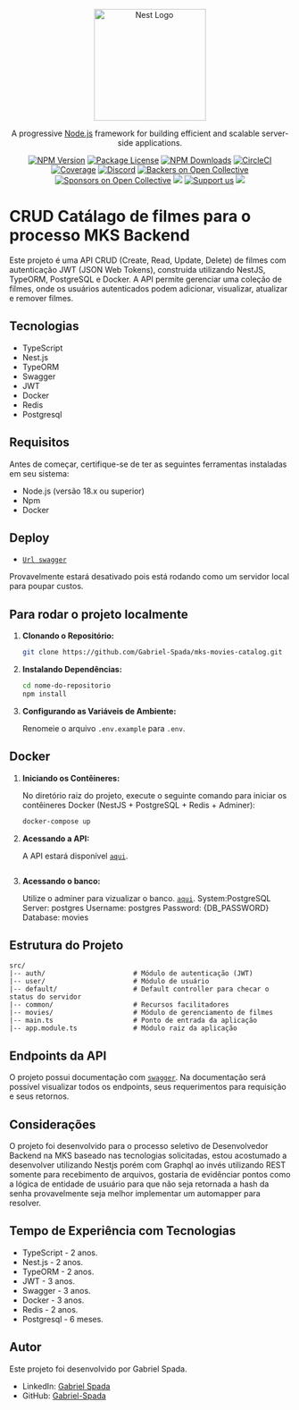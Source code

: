 <p align="center">
  <a href="http://nestjs.com/" target="blank"><img src="https://nestjs.com/img/logo-small.svg" width="200" alt="Nest Logo" /></a>
</p>

[circleci-image]: https://img.shields.io/circleci/build/github/nestjs/nest/master?token=abc123def456
[circleci-url]: https://circleci.com/gh/nestjs/nest

  <p align="center">A progressive <a href="http://nodejs.org" target="_blank">Node.js</a> framework for building efficient and scalable server-side applications.</p>
    <p align="center">
<a href="https://www.npmjs.com/~nestjscore" target="_blank"><img src="https://img.shields.io/npm/v/@nestjs/core.svg" alt="NPM Version" /></a>
<a href="https://www.npmjs.com/~nestjscore" target="_blank"><img src="https://img.shields.io/npm/l/@nestjs/core.svg" alt="Package License" /></a>
<a href="https://www.npmjs.com/~nestjscore" target="_blank"><img src="https://img.shields.io/npm/dm/@nestjs/common.svg" alt="NPM Downloads" /></a>
<a href="https://circleci.com/gh/nestjs/nest" target="_blank"><img src="https://img.shields.io/circleci/build/github/nestjs/nest/master" alt="CircleCI" /></a>
<a href="https://coveralls.io/github/nestjs/nest?branch=master" target="_blank"><img src="https://coveralls.io/repos/github/nestjs/nest/badge.svg?branch=master#9" alt="Coverage" /></a>
<a href="https://discord.gg/G7Qnnhy" target="_blank"><img src="https://img.shields.io/badge/discord-online-brightgreen.svg" alt="Discord"/></a>
<a href="https://opencollective.com/nest#backer" target="_blank"><img src="https://opencollective.com/nest/backers/badge.svg" alt="Backers on Open Collective" /></a>
<a href="https://opencollective.com/nest#sponsor" target="_blank"><img src="https://opencollective.com/nest/sponsors/badge.svg" alt="Sponsors on Open Collective" /></a>
  <a href="https://paypal.me/kamilmysliwiec" target="_blank"><img src="https://img.shields.io/badge/Donate-PayPal-ff3f59.svg"/></a>
    <a href="https://opencollective.com/nest#sponsor"  target="_blank"><img src="https://img.shields.io/badge/Support%20us-Open%20Collective-41B883.svg" alt="Support us"></a>
  <a href="https://twitter.com/nestframework" target="_blank"><img src="https://img.shields.io/twitter/follow/nestframework.svg?style=social&label=Follow"></a>
</p>
  
# CRUD Catálago de filmes para o processo MKS Backend

Este projeto é uma API CRUD (Create, Read, Update, Delete) de filmes com autenticação JWT (JSON Web Tokens), construída utilizando NestJS, TypeORM, PostgreSQL e Docker. A API permite gerenciar uma coleção de filmes, onde os usuários autenticados podem adicionar, visualizar, atualizar e remover filmes.

## Tecnologias

- TypeScript
- Nest.js
- TypeORM
- Swagger
- JWT
- Docker
- Redis
- Postgresql

## Requisitos

Antes de começar, certifique-se de ter as seguintes ferramentas instaladas em seu sistema:

- Node.js (versão 18.x ou superior)
- Npm
- Docker

## Deploy


- [`Url swagger`](https://free-inspired-goshawk.ngrok-free.app)

Provavelmente estará desativado pois está rodando como um servidor local para poupar custos.

## Para rodar o projeto localmente

1. **Clonando o Repositório:**

   ```bash
   git clone https://github.com/Gabriel-Spada/mks-movies-catalog.git
   ```

2. **Instalando Dependências:**

   ```bash
   cd nome-do-repositorio
   npm install
   ```

3. **Configurando as Variáveis de Ambiente:**

   Renomeie o arquivo `.env.example` para `.env`.

## Docker

1. **Iniciando os Contêineres:**

   No diretório raiz do projeto, execute o seguinte comando para iniciar os contêineres Docker (NestJS + PostgreSQL + Redis + Adminer):

   ```bash
   docker-compose up
   ```

2. **Acessando a API:**

   A API estará disponível [`aqui`](http://localhost/docs).

   ``` 
3. **Acessando o banco:**

      Utilize o adminer para vizualizar o banco.
    [`aqui`](http://localhost:8080).
   System:PostgreSQL
   Server: postgres
   Username: postgres 
   Password: {DB_PASSWORD}
   Database: movies

    
   
## Estrutura do Projeto

```
src/
|-- auth/                      # Módulo de autenticação (JWT)
|-- user/                      # Módulo de usuário
|-- default/                   # Default controller para checar o status do servidor
|-- common/                    # Recursos facilitadores
|-- movies/                    # Módulo de gerenciamento de filmes
|-- main.ts                    # Ponto de entrada da aplicação
|-- app.module.ts              # Módulo raiz da aplicação
```

## Endpoints da API

O projeto possui documentação com [`swagger`](http://localhost/docs). Na documentação será possível visualizar todos os endpoints, seus requerimentos para requisição e seus retornos.

## Considerações

O projeto foi desenvolvido para o processo seletivo de Desenvolvedor Backend na MKS baseado nas tecnologias solicitadas, estou acostumado a desenvolver utilizando Nestjs porém com Graphql ao invés utilizando REST somente para recebimento de arquivos, gostaria de evidênciar pontos como a lógica de entidade de usuário para que não seja retornada a hash da senha provavelmente seja melhor implementar um automapper para resolver.

## Tempo de Experiência com Tecnologias

- TypeScript - 2 anos.
- Nest.js - 2 anos.
- TypeORM - 2 anos.
- JWT - 3 anos.
- Swagger - 3 anos.
- Docker - 3 anos.
- Redis - 2 anos.
- Postgresql - 6 meses.
## Autor

Este projeto foi desenvolvido por Gabriel Spada.

- LinkedIn: [Gabriel Spada](https://www.linkedin.com/in/gabriel-spada-b2b676219/)
- GitHub: [Gabriel-Spada](https://github.com/Gabriel-Spada)